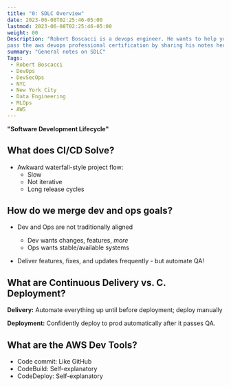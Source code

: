 ```yaml
---
title: "0: SDLC Overview"
date: 2023-06-08T02:25:46-05:00
lastmod: 2023-06-08T02:25:46-05:00
weight: 00
Description: "Robert Boscacci is a devops engineer. He wants to help you \
pass the aws devops professional certification by sharing his notes here." # Keep to 150-160 chars
summary: "General notes on SDLC"
Tags:
 - Robert Boscacci
 - DevOps
 - DevSecOps
 - NYC
 - New York City
 - Data Engineering
 - MLOps
 - AWS
---
```


__"Software Development Lifecycle"__

## What does CI/CD Solve?

* Awkward waterfall-style project flow:
	* Slow
	* Not iterative
	* Long release cycles

## How do we merge dev and ops goals?

* Dev and Ops are not traditionally aligned
	* Dev wants changes, features, _more_
	* Ops wants stable/available systems

* Deliver features, fixes, and updates frequently - but automate QA!

## What are Continuous Delivery vs. C. Deployment?

__Delivery:__ Automate everything up until before deployment; deploy manually

__Deployment:__ Confidently deploy to prod automatically after it passes QA.

## What are the AWS Dev Tools?

* Code commit: Like GitHub
* CodeBuild: Self-explanatory
* CodeDeploy: Self-explanatory